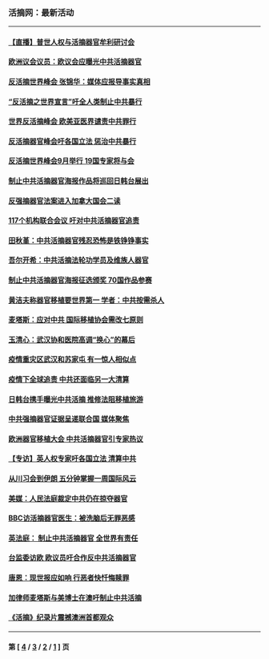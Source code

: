 ### 活摘网：最新活动
---
#### [【直播】普世人权与活摘器官牟利研讨会](../../pages/nf5883/n13425146.md?02070430) 
#### [欧洲议会议员：欧议会应曝光中共活摘器官](../../pages/nf5883/n13336571.md?02070430) 
#### [反活摘世界峰会 张锦华：媒体应报导事实真相](../../pages/nf5883/n13278502.md?02070430) 
#### [“反活摘之世界宣言”吁全人类制止中共暴行](../../pages/nf5883/n13259730.md?02070430) 
#### [世界反活摘峰会 欧美亚医界谴责中共罪行](../../pages/nf5883/n13253550.md?02070430) 
#### [反活摘器官峰会吁各国立法 惩治中共暴行](../../pages/nf5883/n13245052.md?02070430) 
#### [反活摘世界峰会9月举行 19国专家将与会](../../pages/nf5883/n13201492.md?02070430) 
#### [制止中共活摘器官海报作品将巡回日韩台展出](../../pages/nf5883/n13177791.md?02070430) 
#### [反强摘器官法案进入加拿大国会二读](../../pages/nf5883/n13033450.md?02070430) 
#### [117个机构联合会议 吁对中共活摘器官追责](../../pages/nf5883/n12775087.md?02070430) 
#### [田秋堇：中共活摘器官残忍恐怖是铁铮铮事实](../../pages/nf5883/n12702148.md?02070430) 
#### [吾尔开希：中共活摘法轮功学员及维族人器官](../../pages/nf5883/n12693197.md?02070430) 
#### [制止中共活摘器官海报征选颁奖 70国作品参赛](../../pages/nf5883/n12692050.md?02070430) 
#### [黄洁夫称器官移植要世界第一 学者：中共按需杀人](../../pages/nf5883/n12572329.md?02070430) 
#### [麦塔斯：应对中共 国际移植协会需改七原则](../../pages/nf5883/n12514711.md?02070430) 
#### [玉清心：武汉协和医院高调“换心”的幕后](../../pages/nf5883/n12298730.md?02070430) 
#### [疫情重灾区武汉和苏家屯 有一惊人相似点](../../pages/nf5883/n12150824.md?02070430) 
#### [疫情下全球追责 中共还面临另一大清算](../../pages/nf5883/n12070397.md?02070430) 
#### [日韩台携手曝光中共活摘 推修法阻移植旅游](../../pages/nf5883/n11712046.md?02070430) 
#### [中共强摘器官证据呈递联合国 媒体聚焦](../../pages/nf5883/n11546426.md?02070430) 
#### [欧洲器官移植大会 中共活摘器官引专家热议](../../pages/nf5883/n11539095.md?02070430) 
#### [【专访】英人权专家吁各国立法 清算中共](../../pages/nf5883/n11367315.md?02070430) 
#### [从川习会到伊朗 五分钟掌握一周国际风云](../../pages/nf5883/n11338520.md?02070430) 
#### [美媒：人民法庭裁定中共仍在掠夺器官](../../pages/nf5883/n11334897.md?02070430) 
#### [BBC访活摘器官医生：被洗脑后无罪恶感](../../pages/nf5883/n11335935.md?02070430) 
#### [英法庭： 制止中共活摘器官 全世界有责任](../../pages/nf5883/n11330691.md?02070430) 
#### [台监委访欧 欧议员吁合作反中共活摘器官](../../pages/nf5883/n11109190.md?02070430) 
#### [唐恩：现世报应如响 行恶者快忏悔赎罪](../../pages/nf5883/n11104016.md?02070430) 
#### [加律师麦塔斯与美博士在澳吁制止中共活摘](../../pages/nf5883/n10724764.md?02070430) 
#### [《活摘》纪录片震撼澳洲首都观众](../../pages/nf5883/n10722747.md?02070430) 

---
#### 第 [ [4](./4.md?02070430) / [3](./3.md?02070430) / [2](./2.md?02070430) / [1](./1.md?02070430) ] 页
